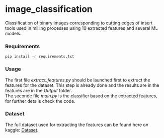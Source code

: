 # image_classification
Classification of binary images corresponding to cutting edges of insert tools used in milling processes using 10 extracted features and several ML models. 

### Requirements
```
pip install -r requirements.txt
```
### Usage
The first file _extract_features.py_ should be launched first to extract the features for the dataset. This step is already done and the results are in the features are in the _Output_ folder.<br>
The seconde file _main.py_ is the classifier based on the extracted features, for further details check the code.<br>
### Dataset
The full dataset used for extracting the features can be found here on kaggle: [Dataset](https://www.kaggle.com/datasets/ayoubjhabli/image-classification).
